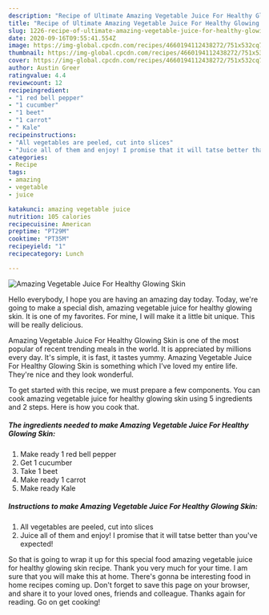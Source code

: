 ```yaml
---
description: "Recipe of Ultimate Amazing Vegetable Juice For Healthy Glowing Skin"
title: "Recipe of Ultimate Amazing Vegetable Juice For Healthy Glowing Skin"
slug: 1226-recipe-of-ultimate-amazing-vegetable-juice-for-healthy-glowing-skin
date: 2020-09-16T09:55:41.554Z
image: https://img-global.cpcdn.com/recipes/4660194112438272/751x532cq70/amazing-vegetable-juice-for-healthy-glowing-skin-recipe-main-photo.jpg
thumbnail: https://img-global.cpcdn.com/recipes/4660194112438272/751x532cq70/amazing-vegetable-juice-for-healthy-glowing-skin-recipe-main-photo.jpg
cover: https://img-global.cpcdn.com/recipes/4660194112438272/751x532cq70/amazing-vegetable-juice-for-healthy-glowing-skin-recipe-main-photo.jpg
author: Austin Greer
ratingvalue: 4.4
reviewcount: 12
recipeingredient:
- "1 red bell pepper"
- "1 cucumber"
- "1 beet"
- "1 carrot"
- " Kale"
recipeinstructions:
- "All vegetables are peeled, cut into slices"
- "Juice all of them and enjoy! I promise that it will tatse better than you&#39;ve expected!"
categories:
- Recipe
tags:
- amazing
- vegetable
- juice

katakunci: amazing vegetable juice 
nutrition: 105 calories
recipecuisine: American
preptime: "PT29M"
cooktime: "PT35M"
recipeyield: "1"
recipecategory: Lunch

---
```



![Amazing Vegetable Juice For Healthy Glowing Skin](https://img-global.cpcdn.com/recipes/4660194112438272/751x532cq70/amazing-vegetable-juice-for-healthy-glowing-skin-recipe-main-photo.jpg)

Hello everybody, I hope you are having an amazing day today. Today, we're going to make a special dish, amazing vegetable juice for healthy glowing skin. It is one of my favorites. For mine, I will make it a little bit unique. This will be really delicious.

Amazing Vegetable Juice For Healthy Glowing Skin is one of the most popular of recent trending meals in the world. It is appreciated by millions every day. It's simple, it is fast, it tastes yummy. Amazing Vegetable Juice For Healthy Glowing Skin is something which I've loved my entire life. They're nice and they look wonderful.




To get started with this recipe, we must prepare a few components. You can cook amazing vegetable juice for healthy glowing skin using 5 ingredients and 2 steps. Here is how you cook that.

<!--inarticleads1-->

##### The ingredients needed to make Amazing Vegetable Juice For Healthy Glowing Skin:

1. Make ready 1 red bell pepper
1. Get 1 cucumber
1. Take 1 beet
1. Make ready 1 carrot
1. Make ready  Kale




<!--inarticleads2-->

##### Instructions to make Amazing Vegetable Juice For Healthy Glowing Skin:

1. All vegetables are peeled, cut into slices
1. Juice all of them and enjoy! I promise that it will tatse better than you&#39;ve expected!




So that is going to wrap it up for this special food amazing vegetable juice for healthy glowing skin recipe. Thank you very much for your time. I am sure that you will make this at home. There's gonna be interesting food in home recipes coming up. Don't forget to save this page on your browser, and share it to your loved ones, friends and colleague. Thanks again for reading. Go on get cooking!

